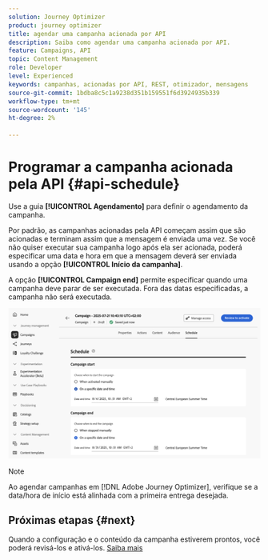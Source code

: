 ```yaml
---
solution: Journey Optimizer
product: journey optimizer
title: agendar uma campanha acionada por API
description: Saiba como agendar uma campanha acionada por API.
feature: Campaigns, API
topic: Content Management
role: Developer
level: Experienced
keywords: campanhas, acionadas por API, REST, otimizador, mensagens
source-git-commit: 1bdba8c5c1a9238d351b159551f6d3924935b339
workflow-type: tm+mt
source-wordcount: '145'
ht-degree: 2%

---
```



# Programar a campanha acionada pela API {#api-schedule}

Use a guia **[!UICONTROL Agendamento]** para definir o agendamento da campanha.

Por padrão, as campanhas acionadas pela API começam assim que são acionadas e terminam assim que a mensagem é enviada uma vez. Se você não quiser executar sua campanha logo após ela ser acionada, poderá especificar uma data e hora em que a mensagem deverá ser enviada usando a opção **[!UICONTROL Início da campanha]**.

A opção **[!UICONTROL Campaign end]** permite especificar quando uma campanha deve parar de ser executada. Fora das datas especificadas, a campanha não será executada.

![](assets/api-triggered-schedule.png)

>[!NOTE]
>
>Ao agendar campanhas em [!DNL Adobe Journey Optimizer], verifique se a data/hora de início está alinhada com a primeira entrega desejada.

## Próximas etapas {#next}

Quando a configuração e o conteúdo da campanha estiverem prontos, você poderá revisá-los e ativá-los. [Saiba mais](review-activate-campaign.md)
